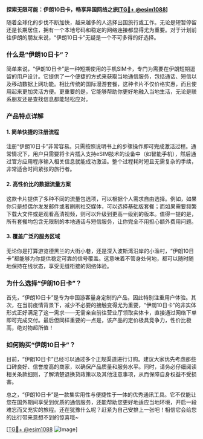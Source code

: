 **探索无限可能：伊朗10日卡，畅享异国网络之旅[[TG💪+ @esim1088](https://t.me/s/esim1088)]**

随着全球化的步伐不断加快，越来越多的人选择出国旅行或工作。无论是短暂停留还是长期居住，拥有一个本地号码和稳定的网络连接都显得尤为重要。对于计划前往伊朗的朋友来说，“伊朗10日卡”无疑是一个不可多得的好选择。

### 什么是“伊朗10日卡”？

简单来说，“伊朗10日卡”是一种短期使用的手机SIM卡，专门为需要在伊朗短期逗留的用户设计。它提供了一个便捷的方式来获取当地通信服务，包括通话、短信以及移动数据上网功能。相比传统的国际漫游套餐，这种卡片不仅价格实惠，而且使用起来更加灵活方便。更重要的是，它能够帮助你更好地融入当地生活，无论是联系朋友还是查找信息都能轻松应对。

### 产品特点详解

#### 1. 简单快捷的注册流程
注册“伊朗10日卡”非常容易。只需按照说明书上的步骤操作即可完成激活过程。通常情况下，用户只需要将卡片插入支持eSIM技术的设备中（如智能手机），然后通过官方应用程序输入相关信息就能成功激活。整个过程耗时短且无需复杂的手续，非常适合时间紧张的旅行者。

#### 2. 高性价比的数据流量方案
这款卡片提供了多种不同的流量包选项，可以根据个人需求自由选择。例如，如果你只是想偶尔发发邮件或者刷刷社交媒体，可以选择基础版套餐；而如果需要频繁下载大文件或是观看高清视频，则可以升级到更高一级别的版本。值得一提的是，所有套餐均包含无限制的本地通话与短信服务，让你完全不用担心额外费用问题。

#### 3. 覆盖广泛的服务区域
无论你是打算游览德黑兰的大街小巷，还是深入波斯湾沿岸的小渔村，“伊朗10日卡”都能够为你提供稳定可靠的信号覆盖。这意味着不管身处何地，都可以随时随地保持在线状态，享受无缝衔接的网络体验。

### 为什么选择“伊朗10日卡”？

首先，“伊朗10日卡”是专为中国游客量身定制的产品，因此特别注重用户体验。其次，在当前疫情背景下，减少不必要的接触变得尤为重要，“伊朗10日卡”的非实体形式正好满足了这一需求——无需亲自前往营业厅领取实体卡，直接通过网络下单即可完成交付。最后但同样重要的一点是，该产品的定价极具竞争力，性价比极高，绝对物超所值！

### 如何购买“伊朗10日卡”？

目前，“伊朗10日卡”已经可以通过多个正规渠道进行订购。建议大家优先考虑那些口碑良好、信誉度高的商家，以确保产品质量和服务水平。同时，请务必仔细阅读相关条款细则，了解清楚退换货政策以及其他注意事项，从而保障自身权益不受损害。

总之，“伊朗10日卡”是一款集实用性与便捷性于一体的优秀通讯工具。它不仅能让您在国外期间享受到优质的通信服务，还能帮助您更好地适应当地环境，开启一段难忘而又充实的旅程。还在犹豫什么呢？赶紧为自己安排上一张吧！相信它会给您的出行带来意想不到的惊喜哦~

[[TG💪+ @esim1088](https://t.me/s/esim1088) ![Image](https://i.postimg.cc/4NQfJmqS/Snipaste-2025-05-13-00-14-12.png)]